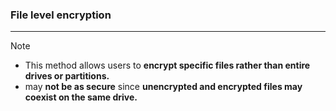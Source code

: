 ### File level encryption
---
>[!note]
>- This method allows users to **encrypt specific files rather than entire drives or partitions.**
>- may **not be as secure** since **unencrypted and encrypted files may coexist on the same drive.**

